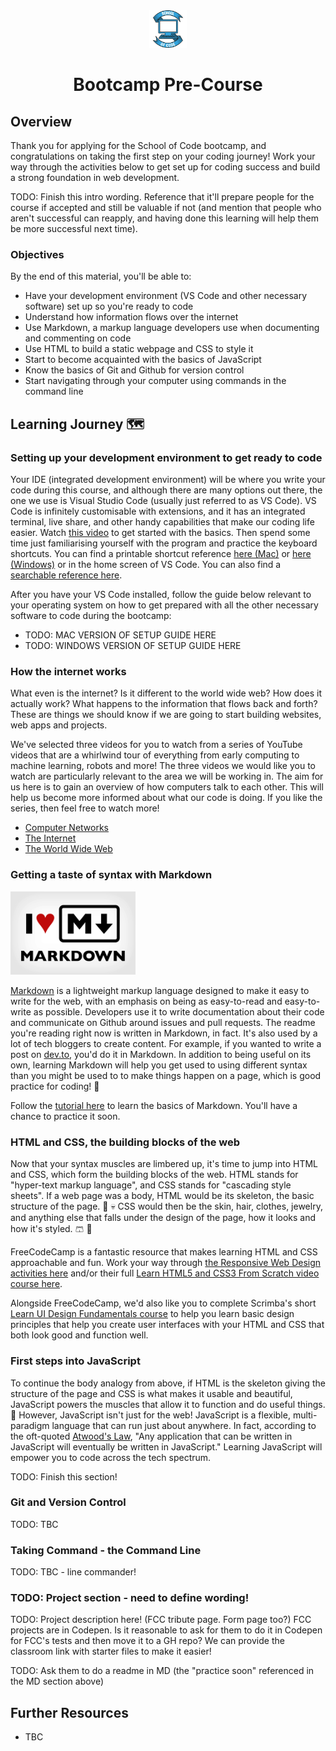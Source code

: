 <div align="center">
    <img alt="School of Code" src="./images/soc-logo.png" width="60" />
</div>
<h1 align="center">
  Bootcamp Pre-Course
</h1>

## Overview

Thank you for applying for the School of Code bootcamp, and congratulations on taking the first step on your coding journey! Work your way through the activities below to get set up for coding success and build a strong foundation in web development.

TODO: Finish this intro wording. Reference that it'll prepare people for the course if accepted and still be valuable if not (and mention that people who aren't successful can reapply, and having done this learning will help them be more successful next time).

### Objectives

By the end of this material, you'll be able to:

- Have your development environment (VS Code and other necessary software) set up so you're ready to code
- Understand how information flows over the internet
- Use Markdown, a markup language developers use when documenting and commenting on code
- Use HTML to build a static webpage and CSS to style it
- Start to become acquainted with the basics of JavaScript
- Know the basics of Git and Github for version control
- Start navigating through your computer using commands in the command line

## Learning Journey 🗺

### Setting up your development environment to get ready to code

Your IDE (integrated development environment) will be where you write your code during this course, and although there are many options out there, the one we use is Visual Studio Code (usually just referred to as VS Code). VS Code is infinitely customisable with extensions, and it has an integrated terminal, live share, and other handy capabilities that make our coding life easier. Watch [this video](https://code.visualstudio.com/docs/introvideos/basics) to get started with the basics. Then spend some time just familiarising yourself with the program and practice the keyboard shortcuts. You can find a printable shortcut reference [here (Mac)](https://code.visualstudio.com/shortcuts/keyboard-shortcuts-macos.pdf) or [here (Windows)](https://code.visualstudio.com/shortcuts/keyboard-shortcuts-windows.pdf) or in the home screen of VS Code. You can also find a [searchable reference here](https://vscode-shortcuts.com/).

After you have your VS Code installed, follow the guide below relevant to your operating system on how to get prepared with all the other necessary software to code during the bootcamp:

- TODO: MAC VERSION OF SETUP GUIDE HERE
- TODO: WINDOWS VERSION OF SETUP GUIDE HERE

### How the internet works

What even is the internet? Is it different to the world wide web? How does it actually work? What happens to the information that flows back and forth? These are things we should know if we are going to start building websites, web apps and projects.

We've selected three videos for you to watch from a series of YouTube videos that are a whirlwind tour of everything from early computing to machine learning, robots and more! The three videos we would like you to watch are particularly relevant to the area we will be working in. The aim for us here is to gain an overview of how computers talk to each other. This will help us become more informed about what our code is doing. If you like the series, then feel free to watch more!

- [Computer Networks](https://www.youtube.com/watch?v=3QhU9jd03a0)
- [The Internet](https://www.youtube.com/watch?v=AEaKrq3SpW8)
- [The World Wide Web](https://www.youtube.com/watch?v=guvsH5OFizE)

### Getting a taste of syntax with Markdown

<img alt="I love markdown" src="./images/i-love-markdown.png" width="200" />

[Markdown](https://daringfireball.net/projects/markdown/syntax#philosophy) is a lightweight markup language designed to make it easy to write for the web, with an emphasis on being as easy-to-read and easy-to-write as possible. Developers use it to write documentation about their code and communicate on Github around issues and pull requests. The readme you're reading right now is written in Markdown, in fact. It's also used by a lot of tech bloggers to create content. For example, if you wanted to write a post on [dev.to](https://dev.to/), you'd do it in Markdown. In addition to being useful on its own, learning Markdown will help you get used to using different syntax than you might be used to to make things happen on a page, which is good practice for coding! 💪

Follow the [tutorial here](https://www.markdowntutorial.com/) to learn the basics of Markdown. You'll have a chance to practice it soon.

### HTML and CSS, the building blocks of the web

Now that your syntax muscles are limbered up, it's time to jump into HTML and CSS, which form the building blocks of the web. HTML stands for "hyper-text markup language", and CSS stands for "cascading style sheets". If a web page was a body, HTML would be its skeleton, the basic structure of the page. 🦴 💀 CSS would then be the skin, hair, clothes, jewelry, and anything else that falls under the design of the page, how it looks and how it's styled. 🩳 👗

FreeCodeCamp is a fantastic resource that makes learning HTML and CSS approachable and fun. Work your way through [the Responsive Web Design activities here](https://www.freecodecamp.org/learn/responsive-web-design/) and/or their full [Learn HTML5 and CSS3 From Scratch video course here](https://www.youtube.com/watch?v=mU6anWqZJcc).

Alongside FreeCodeCamp, we'd also like you to complete Scrimba's short [Learn UI Design Fundamentals course](https://scrimba.com/learn/design) to help you learn basic design principles that help you create user interfaces with your HTML and CSS that both look good and function well.

### First steps into JavaScript

To continue the body analogy from above, if HTML is the skeleton giving the structure of the page and CSS is what makes it usable and beautiful, JavaScript powers the muscles that allow it to function and do useful things. 💪 However, JavaScript isn't just for the web! JavaScript is a flexible, multi-paradigm language that can run just about anywhere. In fact, according to the oft-quoted [Atwood's Law](https://blog.codinghorror.com/the-principle-of-least-power/), "Any application that can be written in JavaScript will eventually be written in JavaScript." Learning JavaScript will empower you to code across the tech spectrum.

TODO: Finish this section!

### Git and Version Control

TODO: TBC

### Taking Command - the Command Line

TODO: TBC - line commander!

### TODO: Project section - need to define wording!

TODO: Project description here! (FCC tribute page. Form page too?) FCC projects are in Codepen. Is it reasonable to ask for them to do it in Codepen for FCC's tests and then move it to a GH repo? We can provide the classroom link with starter files to make it easier!

TODO: Ask them to do a readme in MD (the "practice soon" referenced in the MD section above)

## Further Resources

- TBC
